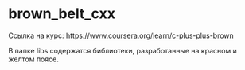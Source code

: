 # brown_belt_cxx
Ссылка на курс: https://www.coursera.org/learn/c-plus-plus-brown

В папке libs содержатся библиотеки, разработанные на красном и желтом поясе.


